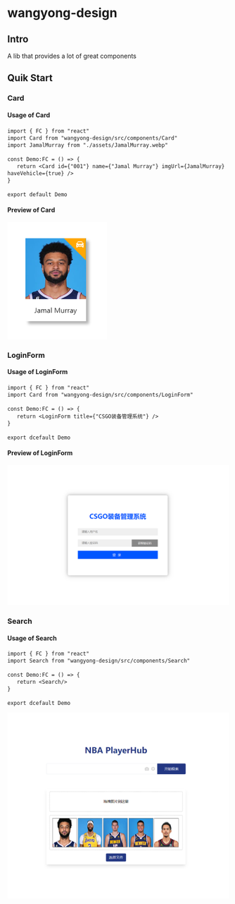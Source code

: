 # wangyong-design

## Intro

A lib that provides a lot of great components

## Quik Start

### Card

#### Usage of Card

```tsx
import { FC } from "react"
import Card from "wangyong-design/src/components/Card"
import JamalMurray from "./assets/JamalMurray.webp"

const Demo:FC = () => {
   return <Card id={"001"} name={"Jamal Murray"} imgUrl={JamalMurray} haveVehicle={true} />
}

export default Demo
```

#### Preview of Card

![alt](/src/assets/JamalMurray.png)

### LoginForm

#### Usage of LoginForm

```tsx
import { FC } from "react"
import Card from "wangyong-design/src/components/LoginForm"

const Demo:FC = () => {
   return <LoginForm title={"CSGO装备管理系统"} />
}

export dcefault Demo
```

#### Preview of LoginForm

![alt](/src/assets/loginForm.png)

### Search

#### Usage of Search

```tsx
import { FC } from "react"
import Search from "wangyong-design/src/components/Search"

const Demo:FC = () => {
   return <Search/>
}

export dcefault Demo
```

![alt](/src/assets//NBAPlayerHub.png)

